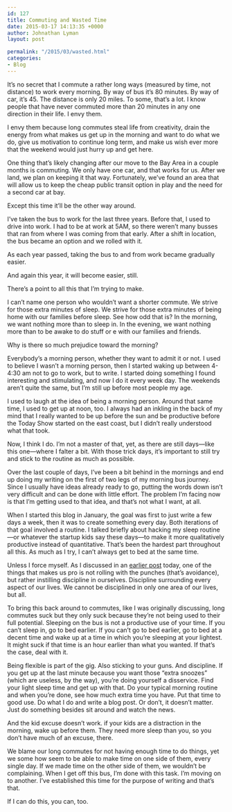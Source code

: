 ```yaml
---
id: 127
title: Commuting and Wasted Time
date: 2015-03-17 14:13:35 +0000
author: Johnathan Lyman
layout: post

permalink: "/2015/03/wasted.html"
categories:
- Blog
---
```

It’s no secret that I commute a rather long ways (measured by time, not distance) to work every morning. By way of bus it’s 80 minutes. By way of car, it’s 45. The distance is only 20 miles. To some, that’s a lot. I know people that have never commuted more than 20 minutes in any one direction in their life. I envy them.

I envy them because long commutes steal life from creativity, drain the energy from what makes us get up in the morning and want to do what we do, give us motivation to continue long term, and make us wish ever more that the weekend would just hurry up and get here.

One thing that’s likely changing after our move to the Bay Area in a couple months is commuting. We only have one car, and that works for us. After we land, we plan on keeping it that way. Fortunately, we’ve found an area that will allow us to keep the cheap public transit option in play and the need for a second car at bay.

Except this time it’ll be the other way around.

I’ve taken the bus to work for the last three years. Before that, I used to drive into work. I had to be at work at 5AM, so there weren’t many busses that ran from where I was coming from that early. After a shift in location, the bus became an option and we rolled with it.

As each year passed, taking the bus to and from work became gradually easier.

And again this year, it will become easier, still.

There’s a point to all this that I’m trying to make.

I can’t name one person who wouldn’t want a shorter commute. We strive for those extra minutes of sleep. We strive for those extra minutes of being home with our families before sleep. See how odd that is? In the morning, we want nothing more than to sleep in. In the evening, we want nothing more than to be awake to do stuff or e with our families and friends.

Why is there so much prejudice toward the morning?

Everybody’s a morning person, whether they want to admit it or not. I used to believe I wasn’t a morning person, then I started waking up between 4-4:30 am not to go to work, but to write. I started doing something I found interesting and stimulating, and now I do it every week day. The weekends aren’t quite the same, but I’m still up before most people my age.

I used to laugh at the idea of being a morning person. Around that same time, I used to get up at noon, too. I always had an inkling in the back of my mind that I really wanted to be up before the sun and be productive before the Today Show started on the east coast, but I didn’t really understood what that took.

Now, I think I do. I’m not a master of that, yet, as there are still days—like this one—where I falter a bit. With those trick days, it’s important to still try and stick to the routine as much as possible.

Over the last couple of days, I’ve been a bit behind in the mornings and end up doing my writing on the first of two legs of my morning bus journey. Since I usually have ideas already ready to go, putting the words down isn’t very difficult and can be done with little effort. The problem I’m facing now is that I’m getting used to that idea, and that’s not what I want, at all.

When I started this blog in January, the goal was first to just write a few days a week, then it was to create something every day. Both iterations of that goal involved a routine. I talked briefly about hacking my sleep routine—or whatever the startup kids say these days—to make it more qualitatively productive instead of quantitative. That’s been the hardest part throughout all this. As much as I try, I can’t always get to bed at the same time.

Unless I force myself. As I discussed in an [earlier post][1] today, one of the things that makes us pro is not rolling with the punches (that’s avoidance), but rather instilling discipline in ourselves. Discipline surrounding every aspect of our lives. We cannot be disciplined in only one area of our lives, but all.

To bring this back around to commutes, like I was originally discussing, long commutes suck but they only suck because they’re not being used to their full potential. Sleeping on the bus is not a productive use of your time. If you can’t sleep in, go to bed earlier. If you can’t go to bed earlier, go to bed at a decent time and wake up at a time in which you’re sleeping at your lightest. It might suck if that time is an hour earlier than what you wanted. If that’s the case, deal with it.

Being flexible is part of the gig. Also sticking to your guns. And discipline. If you get up at the last minute because you want those “extra snoozes” (which are useless, by the way), you’re doing yourself a disservice. Find your light sleep time and get up with that. Do your typical morning routine and when you’re done, see how much extra time you have. Put that time to good use. Do what I do and write a blog post. Or don’t, it doesn’t matter. Just do something besides sit around and watch the news.

And the kid excuse doesn’t work. if your kids are a distraction in the morning, wake up before them. They need more sleep than you, so you don’t have much of an excuse, there.

We blame our long commutes for not having enough time to do things, yet we some how seem to be able to make time on one side of them, every single day. If we made time on the other side of them, we wouldn’t be complaining. When I get off this bus, I’m done with this task. I’m moving on to another. I’ve established this time for the purpose of writing and that’s that.

If I can do this, you can, too.

[1]: https://johnathan.org/p/magic